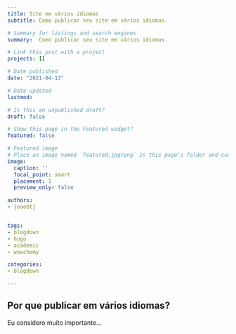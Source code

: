 ```yaml
---
title: Site em vários idiomas
subtitle: Como publicar seu site em vários idiomas.

# Summary for listings and search engines
summary:  Como publicar seu site em vários idiomas.

# Link this post with a project
projects: []

# Date published
date: "2021-04-13"

# Date updated
lastmod: 

# Is this an unpublished draft?
draft: false

# Show this page in the Featured widget?
featured: false

# Featured image
# Place an image named `featured.jpg/png` in this page's folder and customize its options here.
image:
  caption: ''
  focal_point: smart
  placement: 1
  preview_only: false

authors:
- joaobtj


tags:
- blogdown
- hugo
- academic
- wowchemy

categories:
- blogdown

---
```


## Por que publicar em vários idiomas?

Eu considero muito importante...

